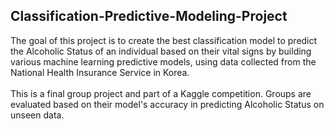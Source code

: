 ## Classification-Predictive-Modeling-Project
The goal of this project is to create the best classification model to predict the Alcoholic Status of an individual based on their vital signs by building various machine learning predictive models, using data collected from the National Health Insurance Service in Korea. 
\
\
This is a final group project and part of a Kaggle competition. Groups are evaluated based on their model's accuracy in predicting Alcoholic Status on unseen data.
